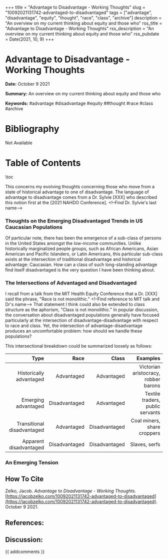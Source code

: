 +++
title = "Advantage to Disadvantage - Working Thoughts"
slug = "10092021131742-advantaged-to-disadvantaged"
tags = ["advantage", "disadvantage", "equity", "thought", "race", "class", "archive"]
description = "An overview on my current thinking about equity and those who"
rss_title = "Advantage to Disadvantage - Working Thoughts"
rss_description = "An overview on my current thinking about equity and those who"
rss_pubdate = Date(2021, 10, 9)
+++



Advantage to Disadvantage - Working Thoughts
=========

**Date:** October 9 2021

**Summary:** An overview on my current thinking about equity and those who

**Keywords:** #advantage #disadvantage #equity ##thought #race #class #archive

Bibliography
==========

Not Available

Table of Contents
=========

\toc

This concerns my evolving thoughts concerning those who move from a state of historical advantage to one of disadvantage. The language of advantage to disadvantage comes from a Dr. Sylvie [XXX] who described this notion first at the [2021 NAHDO Conference]. <!–Find Dr. Sylvie's last name–>

### Thoughts on the Emerging Disadvantaged Trends in US Caucasian Populations

Of particular note, there has been the emergence of a sub-class of persons in the United States amongst the low-income communities. Unlike historically marginalized people groups, such as African Americans, Asian American and Pacific Islanders, or Latin Americans, this particular sub-class exists at the intersection of traditional disadvantage and historical advantage: Caucasian. How can a class of such long-standing advantage find itself disadvantaged is the very question I have been thinking about.

### The Intersections of Advantaged and Disadvantaged

I recall from a talk from the MIT Health Equity Conference that a Dr. [XXX] said the phrase, "Race is not monolithic." <!–Find reference to MIT talk and Dr's name–> That statement I think could also be extended to class structure as the aphorism, "Class is not monolithic." In popular discussion, the conversation about disadvantaged populations generally have focused particularly at the intersection of disadvantage-disadvantage with respect to race and class. Yet, the intersection of advantage-disadvantage produces an uncomfortable problem: how should we handle these populations?

This intersectional breakdown could be summarized loosely as follows:

|                       Type |          Race |         Class |                             Examples |
| --------------------------:| -------------:| -------------:| ------------------------------------:|
|    Historically advantaged |    Advantaged |    Advantaged | Victorian aristocracy, robber barons |
|        Emerging advantaged | Disadvantaged |    Advantaged |     Textile traders, public servants |
| Transitional disadvantaged |    Advantaged | Disadvantaged |          Coal miners, share croppers |
|     Apparent disadvantaged | Disadvantaged | Disadvantaged |                        Slaves, serfs |

### An Emerging Tension
## How To Cite

 Zelko, Jacob. _Advantage to Disadvantage - Working Thoughts_. [https://jacobzelko.com/10092021131742-advantaged-to-disadvantaged](https://jacobzelko.com/10092021131742-advantaged-to-disadvantaged). October 9 2021.
## References:
## Discussion: 

{{ addcomments }}
